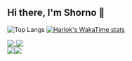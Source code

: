 ## Hi there, I'm Shorno 👋


![Top Langs](https://github-readme-stats.vercel.app/api/top-langs/?username=shorno&layout=compact)
[![Harlok's WakaTime stats](https://github-readme-stats.vercel.app/api/wakatime?username=MrShorno&layout=compact)](https://github.com/shorno/github-readme-stats)

<a href="https://github.com/anuraghazra/github-readme-stats">
  <img  align="center" src="https://github-readme-stats.vercel.app/api/top-langs/?username=shorno&layout=compact" />
</a>
<a href="https://github.com/anuraghazra/convoychat">
  <img  align="center" src="https://github-readme-stats.vercel.app/api/wakatime?username=MrShorno&layout=compact" />
</a>

<div style="display: flex;align-content: start; justify-content: start">
    <a href="https://github.com/anuraghazra/github-readme-stats">
        <img align="center" src="https://github-readme-stats.vercel.app/api/top-langs/?username=shorno&layout=compact"/>
    </a>
    <a href="https://github.com/anuraghazra/convoychat">
        <img align="center" src="https://github-readme-stats.vercel.app/api/wakatime?username=MrShorno&layout=compact"/>
    </a>

</div>
